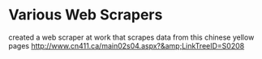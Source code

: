# Various Web Scrapers
created a web scraper at work that scrapes data from this chinese yellow pages http://www.cn411.ca/main02s04.aspx?&amp;LinkTreeID=S0208
